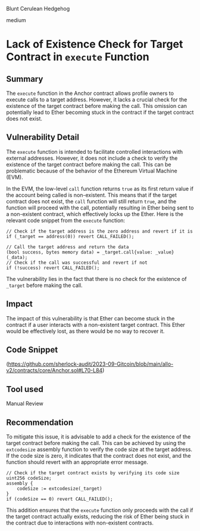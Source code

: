Blunt Cerulean Hedgehog

medium

# Lack of Existence Check for Target Contract in `execute` Function
## Summary
The `execute` function in the Anchor contract allows profile owners to execute calls to a target address. However, it lacks a crucial check for the existence of the target contract before making the call. This omission can potentially lead to Ether becoming stuck in the contract if the target contract does not exist.
## Vulnerability Detail
The `execute` function is intended to facilitate controlled interactions with external addresses. However, it does not include a check to verify the existence of the target contract before making the call. This can be problematic because of the behavior of the Ethereum Virtual Machine (EVM).

In the EVM, the low-level `call` function returns `true` as its first return value if the account being called is non-existent. This means that if the target contract does not exist, the `call` function will still return `true`, and the function will proceed with the call, potentially resulting in Ether being sent to a non-existent contract, which effectively locks up the Ether.
Here is the relevant code snippet from the `execute` function:
```solidity
// Check if the target address is the zero address and revert if it is
if (_target == address(0)) revert CALL_FAILED();

// Call the target address and return the data
(bool success, bytes memory data) = _target.call{value: _value}(_data);
// Check if the call was successful and revert if not
if (!success) revert CALL_FAILED();
```
The vulnerability lies in the fact that there is no check for the existence of `_target` before making the call.
## Impact
The impact of this vulnerability is that Ether can become stuck in the contract if a user interacts with a non-existent target contract. This Ether would be effectively lost, as there would be no way to recover it.

## Code Snippet
(https://github.com/sherlock-audit/2023-09-Gitcoin/blob/main/allo-v2/contracts/core/Anchor.sol#L70-L84)
## Tool used

Manual Review

## Recommendation
To mitigate this issue, it is advisable to add a check for the existence of the target contract before making the call. This can be achieved by using the `extcodesize` assembly function to verify the code size at the target address. If the code size is zero, it indicates that the contract does not exist, and the function should revert with an appropriate error message.
```solidity
// Check if the target contract exists by verifying its code size
uint256 codeSize;
assembly {
    codeSize := extcodesize(_target)
}
if (codeSize == 0) revert CALL_FAILED();
```
This addition ensures that the `execute` function only proceeds with the call if the target contract actually exists, reducing the risk of Ether being stuck in the contract due to interactions with non-existent contracts.